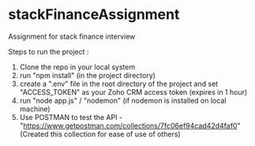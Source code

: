 # stackFinanceAssignment
Assignment for stack finance interview

Steps to run the project : 

1. Clone the repo in your local system
2. run "npm install" (in the project directory)
3. create a ".env" file in the root directory of the project and set "ACCESS_TOKEN" as your Zoho CRM access token (expires in 1 hour)
4. run "node app.js" / "nodemon" (if nodemon is installed on local machine)
5. Use POSTMAN to test the API - "https://www.getpostman.com/collections/7fc06ef94cad42d4faf0" (Created this collection for ease of use of others)
